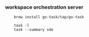 ### workspace orchestration server
```
    brew install go-task/tap/go-task

    task -l
    task --summary sde
```

